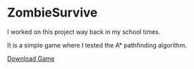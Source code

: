 # ZombieSurvive
I worked on this project way back in my school times.

It is a simple game where I tested the A* pathfinding algorithm.

[Download Game](https://github.com/Cyber-Griffo/ZombieSurvive/tree/main/Current%20Versions)

